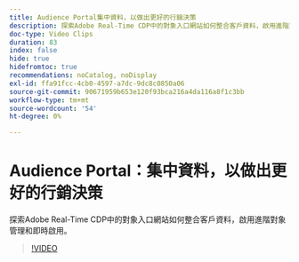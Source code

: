 ```yaml
---
title: Audience Portal集中資料，以做出更好的行銷決策
description: 探索Adobe Real-Time CDP中的對象入口網站如何整合客戶資料，啟用進階對象管理和即時啟用。
doc-type: Video Clips
duration: 83
index: false
hide: true
hidefromtoc: true
recommendations: noCatalog, noDisplay
exl-id: ffa91fcc-4cb0-4597-a7dc-9dc8c0850a06
source-git-commit: 90671959b653e120f93bca216a4da116a8f1c3bb
workflow-type: tm+mt
source-wordcount: '54'
ht-degree: 0%

---
```


# Audience Portal：集中資料，以做出更好的行銷決策

探索Adobe Real-Time CDP中的對象入口網站如何整合客戶資料，啟用進階對象管理和即時啟用。

<!-- 72_S508_3442517_82_audience-portal-centralizing-data-for-better-marketing-decisions -->
>[!VIDEO](https://video.tv.adobe.com/v/3458185/?learn=on&enablevpops=true)
